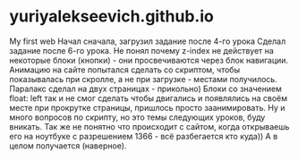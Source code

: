 # yuriyalekseevich.github.io
My first web
Начал сначала, загрузил задание после 4-го урока
Сделал задание после 6-го урока. Не понял почему z-index не действует на некоторые блоки (кнопки) - они просвечиваются через блок навигации. Анимацию на сайте попытался сделать со скриптом, чтобы показывалась при скролле, а не при загрузке - местами получилось. Паралакс сделал на двух страницах - прикольно) Блоки со значением float: left так и не смог сделать чтобы двигались и появлялись на своём месте при прокрутке страницы, пришлось просто заанимировать. Ну и много вопросов по скрипту, но это темы следующих уроков, буду вникать. Так же не понятно что происходит с сайтом, когда открываешь его на ноутбуке с разрешением 1366 - всё разбегается кто куда)) А в целом получается (наверное).
